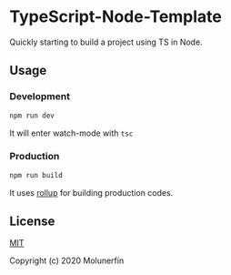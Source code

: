 # TypeScript-Node-Template

Quickly starting to build a project using TS in Node.

## Usage

### Development

```bash
npm run dev
```

It will enter watch-mode with `tsc`

### Production

```bash
npm run build
```

It uses [rollup](https://github.com/rollup/rollup) for building production codes.

## License

[MIT](http://opensource.org/licenses/MIT)

Copyright (c) 2020 Molunerfin